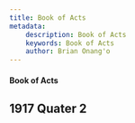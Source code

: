 ```yaml
---
title: Book of Acts
metadata:
    description: Book of Acts
    keywords: Book of Acts
    author: Brian Onang'o
---
```


#### Book of Acts

## 1917 Quater 2
